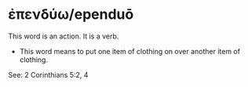 # ἐπενδύω/ependuō
This word is an action. It is a verb.
* This word means to put one item of clothing on over another item of clothing.

See: 2 Corinthians 5:2, 4
